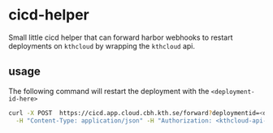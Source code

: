 # cicd-helper

Small little cicd helper that can forward harbor webhooks to restart deployments on `kthcloud` by wrapping the `kthcloud` api.

## usage
The following command will restart the deployment with the `<deployment-id-here>`
```bash
curl -X POST  https://cicd.app.cloud.cbh.kth.se/forward?deploymentid=<deployment-id-here> \
  -H "Content-Type: application/json" -H "Authorization: <kthcloud-api-token-here>"

```
